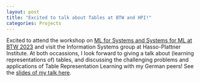 ```yaml
---
layout: post
title: "Excited to talk about Tables at BTW and HPI!"
categories: Projects
---
```


Excited to attend the workshop on <a href="https://sites.google.com/view/btw-2023-tud/program/workshops/w1-ml-for-systems-and-systems-for-ml" target="blank">ML for Systems and Systems for ML at BTW 2023</a> and visit the Information Systems group at Hasso-Plattner Institute. At both occassions, I look forward to giving a talk about (learning representations of) tables, and discussing the challenging problems and applications of Table Representation Learning with my German peers! See the <a href="../assets/Towards_TRL_DM_DA.pdf" target="blank">slides of my talk here</a>.
